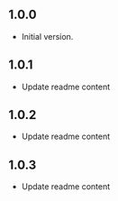 ## 1.0.0

- Initial version.

## 1.0.1

- Update readme content

## 1.0.2

- Update readme content

## 1.0.3

- Update readme content